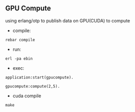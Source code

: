 ## GPU Compute

using erlang/otp to publish data on GPU(CUDA) to compute

* compile:

`rebar compile`

* run:

`erl -pa ebin`

* exec:

`application:start(gpucompute).`

`gpucompute:compute(2,5).`

* cuda compile

`make`
